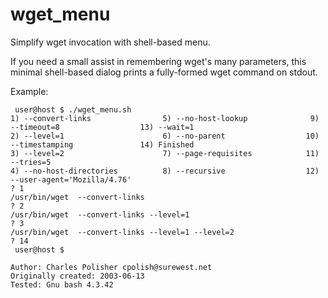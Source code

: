 # wget_menu
Simplify wget invocation with shell-based menu.

If you need a small assist in remembering wget's many
parameters, this minimal shell-based dialog prints a
fully-formed wget command on stdout.

Example:

```
 user@host $ ./wget_menu.sh 
1) --convert-links                5) --no-host-lookup              9) --timeout=8                  13) --wait=1
2) --level=1                      6) --no-parent                  10) --timestamping               14) Finished
3) --level=2                      7) --page-requisites            11) --tries=5
4) --no-host-directories          8) --recursive                  12) --user-agent='Mozilla/4.76'
? 1
/usr/bin/wget  --convert-links 
? 2
/usr/bin/wget  --convert-links --level=1 
? 3
/usr/bin/wget  --convert-links --level=1 --level=2 
? 14
 user@host $

Author: Charles Polisher cpolish@surewest.net
Originally created: 2003-06-13
Tested: Gnu bash 4.3.42
```
